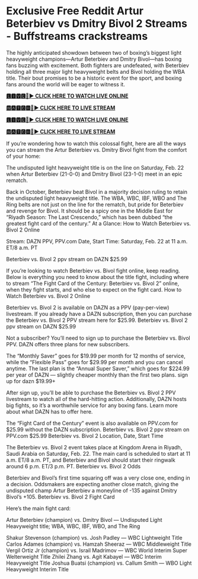 # Exclusive Free Reddit Artur Beterbiev vs Dmitry Bivol 2 Streams - Buffstreams crackstreams

The highly anticipated showdown between two of boxing’s biggest light heavyweight champions—Artur Beterbiev and Dmitry Bivol—has boxing fans buzzing with excitement. Both fighters are undefeated, with Beterbiev holding all three major light heavyweight belts and Bivol holding the WBA title. Their bout promises to be a historic event for the sport, and boxing fans around the world will be eager to witness it.

**[🅻🅸🆅🅴🔴▶️ CLICK HERE TO WATCH LIVE ONLINE](https://tinyurl.com/4mfz5jzr)**

**[🆆🅰🆃🅲🅷🔴▶️ CLICK HERE TO LIVE STREAM](https://tinyurl.com/4mfz5jzr)**

**[🅻🅸🆅🅴🔴▶️ CLICK HERE TO WATCH LIVE ONLINE](https://tinyurl.com/4mfz5jzr)**

**[🆆🅰🆃🅲🅷🔴▶️ CLICK HERE TO LIVE STREAM](https://tinyurl.com/4mfz5jzr)**

If you’re wondering how to watch this colossal fight, here are all the ways you can stream the Artur Beterbiev vs. Dmitry Bivol fight from the comfort of your home:

The undisputed light heavyweight title is on the line on Saturday, Feb. 22 when Artur Beterbiev (21-0-0) and Dmitry Bivol (23-1-0) meet in an epic rematch.

Back in October, Beterbiev beat Bivol in a majority decision ruling to retain the undisputed light heavyweight title. The WBA, WBC, IBF, WBO and The Ring belts are not just on the line for the rematch, but pride for Beterbiev and revenge for Bivol. It should be a spicy one in the Middle East for “Riyadh Season: The Last Crescendo,” which has been dubbed “the greatest fight card of the century.”
At a Glance: How to Watch Beterbiev vs. Bivol 2 Online

Stream: DAZN PPV, PPV.com
Date, Start Time: Saturday, Feb. 22 at 11 a.m. ET/8 a.m. PT

Beterbiev vs. Bivol 2 ppv stream on DAZN $25.99

If you’re looking to watch Beterbiev vs. Bivol fight online, keep reading. Below is everything you need to know about the title fight, including where to stream “The Fight Card of the Century: Beterbiev vs. Bivol 2” online, when they fight starts, and who else to expect on the fight card.
How to Watch Beterbiev vs. Bivol 2 Online

Beterbiev vs. Bivol 2 is available on DAZN as a PPV (pay-per-view) livestream. If you already have a DAZN subscription, then you can purchase the Beterbiev vs. Bivol 2 PPV stream here for $25.99.
Beterbiev vs. Bivol 2 ppv stream on DAZN $25.99

Not a subscriber? You’ll need to sign up to purchase the Beterbiev vs. Bivol PPV. DAZN offers three plans for new subscribers.

The “Monthly Saver” goes for $19.99 per month for 12 months of service, while the “Flexible Pass” goes for $29.99 per month and you can cancel anytime. The last plan is the “Annual Super Saver,” which goes for $224.99 per year of DAZN — slightly cheaper monthly than the first two plans.
sign up for dazn $19.99+

After sign up, you’ll be able to purchase the Beterbiev vs. Bivol 2 PPV livestream to watch all of the hard-hitting action. Additionally, DAZN hosts big fights, so it’s a worthwhile service for any boxing fans. Learn more about what DAZN has to offer here.

The “Fight Card of the Century” event is also available on PPV.com for $25.99 without the DAZN subscription.
Beterbiev vs. Bivol 2 ppv stream on PPV.com $25.99
Beterbiev vs. Bivol 2 Location, Date, Start Time

The Beterbiev vs. Bivol 2 event takes place at Kingdom Arena in Riyadh, Saudi Arabia on Saturday, Feb. 22. The main card is scheduled to start at 11 a.m. ET/8 a.m. PT, and Beterbiev and Bivol should start their ringwalk around 6 p.m. ET/3 p.m. PT.
Beterbiev vs. Bivol 2 Odds

Beterbiev and Bivol’s first time squaring off was a very close one, ending in a decision. Oddsmakers are expecting another close match, giving the undisputed champ Artur Beterbiev a moneyline of -135 against Dmitry Bivol’s +105.
Beterbiev vs. Bivol 2 Fight Card

Here’s the main fight card:

Artur Beterbiev (champion) vs. Dmitry Bivol — Undisputed Light Heavyweight title; WBA, WBC, IBF, WBO, and The Ring

Shakur Stevenson (champion) vs. Josh Padley — WBC Lightweight Title
Carlos Adames (champion) vs. Hamzah Sheeraz — WBC Middleweight Title
Vergil Ortiz Jr (champion) vs. Israil Madrimov — WBC World Interim Super Welterweight Title
Zhilei Zhang vs. Agit Kabayel — WBC Interim Heavyweight Title
Joshua Buatsi (champion) vs. Callum Smith — WBO Light Heavyweight Interim Title
